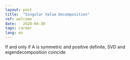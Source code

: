 ```yaml
---
layout: post
title:  "Singular Value Decomposition"
ref: welcome
date:   2020-04-30
tags: career
lang: en
---
```


If and only if A is symmetric and positive definite, SVD and eigendecomposition coincide